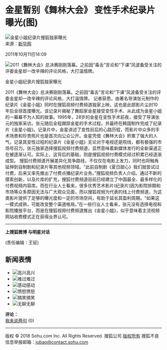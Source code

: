 # 金星暂别《舞林大会》 变性手术纪录片曝光(图)

![金星小姐纪录片搜狐独家曝光](https://photocdn.sohu.com/20061227/Img247290750.gif)  
来源：[新华网](https://www.chinanews.com/yl/2011/10-11/3380072.shtml)  

2011年10月11日14:09  

![2011《舞林大会》总决赛刚刚落幕。之前因“毒舌”言论和“下课”风波备受关注的评委金星却一改辛辣的评论风格，大打温情牌。](https://photocdn.sohu.com/20111011/Img321824642.jpg)

金星小姐纪录片搜狐独家曝光

2011《舞林大会》总决赛刚刚落幕。之前因“毒舌”言论和“下课”风波备受关注的评委金星却一改辛辣的评论风格，大打温情牌。 记者获悉，由著名导演张元制作的纪录片《金星小姐》同时在搜狐视频付费频道独家上映，这也是此部影片尘封10年后全球首度曝光。该记录片揭秘了舞蹈家金星接受变性手术、从此成为金星小姐的一幕幕不为人知的故事。1995年，28岁的金星在变性手术前夜，接受了导演张元的独家采访。张元随后全程跟踪金星的手术过程，并最终在韩国制作完成了纪录片《金星小姐》。记录片中，金星讲述了变性前后的心路历程，而影片中众多的手术场景和珍贵照片也是首次向公众公开。金星凭借《舞林大会》积累了强大的人气，记录其变性过程的纪录片《金星小姐》无论对于电视还是院线，都有极强的市场号召力。张元独家选择搜狐视频付费频道，显然意味着新媒体发行的全新渠道正在被逐渐认可。实际上，这背后的基础，则是搜狐视频付费模式经过积累已经逐渐成型。 搜狐付费频道开展差异化竞争路线，不仅仅在电影上发力，同时也将触角延伸到自制剧和纪录片等其他视频领域。“此前自制剧《夏日甜心》我们就尝试过付费，后来又率先推出了付费点播纪录片业务。”搜狐视频负责人介绍。通过不断的摸索创新，以及片库的扩充，搜狐付费频道目前已经建立了中国最全、最多样化的付费视频内容库。而在行业人士看来，很多优秀艺术影片(纪录片)因为影院排期和市场等众多原因无法与广大观众见面，而以搜狐视频为代表的线上付费频道，为这类影片提供了足够的曝光度和一定的市场空间，有助于延长其盈利周期。“如果这一模式成熟，可能改变整个渠道格局。”在一些行业人士看来，张元没有选择电视和影院播放平台，而是在搜狐视频付费频道推出《金星小姐》，似乎意味着主流视频网站收费模式正在获得业界认可。

---

**上搜狐微博 与明星对话**

(责任编辑：王钲)  

## 新闻表情

- ![高兴](http://comment.news.sohu.com/upload/mood20100518/images/i01.gif)高兴
- ![难过](http://comment.news.sohu.com/upload/mood20100518/images/i02.gif)难过
- ![感动](http://comment.news.sohu.com/upload/mood20100518/images/i03.gif)感动
- ![愤怒](http://comment.news.sohu.com/upload/mood20100518/images/i04.gif)愤怒
- ![搞笑](http://comment.news.sohu.com/upload/mood20100518/images/i05.gif)搞笑
- ![无聊](http://comment.news.sohu.com/upload/mood20100518/images/i06.gif)无聊

**评论：**  
[我来说两句](https://club.comment3.news.sohu.com/m321824635.html) (0)  

---

版权 © 2018 Sohu.com Inc. All Rights Reserved. 搜狐公司 [版权所有](https://corp.sohu.com/s2007/copyright/) 搜狐不良信息举报邮箱：[jubao@contact.sohu.com](mailto:jubao@contact.sohu.com)